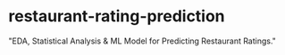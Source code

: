 # restaurant-rating-prediction
"EDA, Statistical Analysis &amp; ML Model for Predicting Restaurant Ratings."

